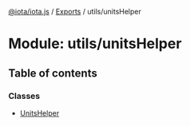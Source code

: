 [@iota/iota.js](../README.md) / [Exports](../modules.md) / utils/unitsHelper

# Module: utils/unitsHelper

## Table of contents

### Classes

- [UnitsHelper](../classes/utils_unitshelper.unitshelper.md)
